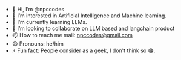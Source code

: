 - 👋 Hi, I’m @npccodes
- 👀 I’m interested in Artificial Intelligence and Machine learning.
- 🌱 I’m currently learning LLMs.
- 💞️ I’m looking to collaborate on LLM based and langchain product
- 📫 How to reach me mail: npccodes@gmail.com
- 😄 Pronouns: he/him
- ⚡ Fun fact: People consider as a geek, I don't think so 😁.

<!---
npccodes/npccodes is a ✨ special ✨ repository because its `README.md` (this file) appears on your GitHub profile.
You can click the Preview link to take a look at your changes.
--->

